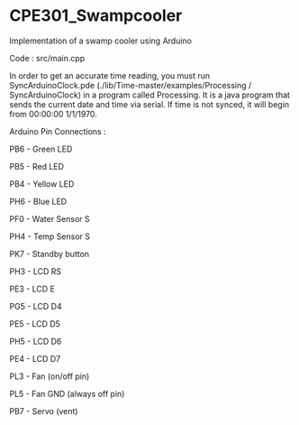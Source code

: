 # CPE301_Swampcooler
Implementation of a swamp cooler using Arduino

Code : src/main.cpp

In order to get an accurate time reading, you must run SyncArduinoClock.pde (./lib/Time-master/examples/Processing / SyncArduinoClock) in a program called Processing. It is a java program that sends the current date and time via serial. If time is not synced, it will begin from 00:00:00 1/1/1970.

Arduino Pin Connections : 

PB6 - Green LED

PB5 - Red LED

PB4 - Yellow LED

PH6 - Blue LED

PF0 - Water Sensor S

PH4 - Temp Sensor S

PK7 - Standby button

PH3 - LCD RS

PE3 - LCD E

PG5 - LCD D4

PE5 - LCD D5

PH5 - LCD D6

PE4 - LCD D7

PL3 - Fan (on/off pin)

PL5 - Fan GND (always off pin)

PB7 - Servo (vent)